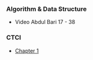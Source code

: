 ### Algorithm & Data Structure
 - Video Abdul Bari 17 - 38

### CTCI
 - [Chapter 1](interview-prep/src/ctci/src/chapters/ch1.md)